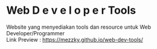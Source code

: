 # Web D e v e l o p e r Tools
Website yang menyediakan tools dan resource untuk Web Developer/Programmer <br>
Link Preview : https://mezzky.github.io/web-dev-tools/
